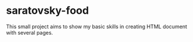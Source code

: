# saratovsky-food
This small project aims to show my basic skills in creating HTML document with several pages.

